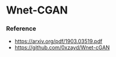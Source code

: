 # Wnet-CGAN

### Reference
- https://arxiv.org/pdf/1903.03519.pdf
- https://github.com/0xzayd/Wnet-cGAN
